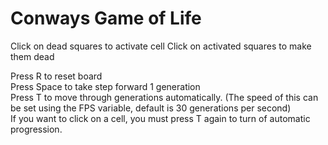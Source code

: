 # Conways Game of Life
 
Click on dead squares to activate cell
Click on activated squares to make them dead

Press R to reset board  
Press Space to take step forward 1 generation  
Press T to move through generations automatically. (The speed of this can be set using the FPS variable, default is 30 generations per second)  
If you want to click on a cell, you must press T again to turn of automatic progression.
